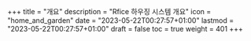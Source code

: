 ﻿+++
title = "개요"
description = "Rfice 하우징 시스템 개요"
icon = "home_and_garden"
date = "2023-05-22T00:27:57+01:00"
lastmod = "2023-05-22T00:27:57+01:00"
draft = false
toc = true
weight = 401
+++


